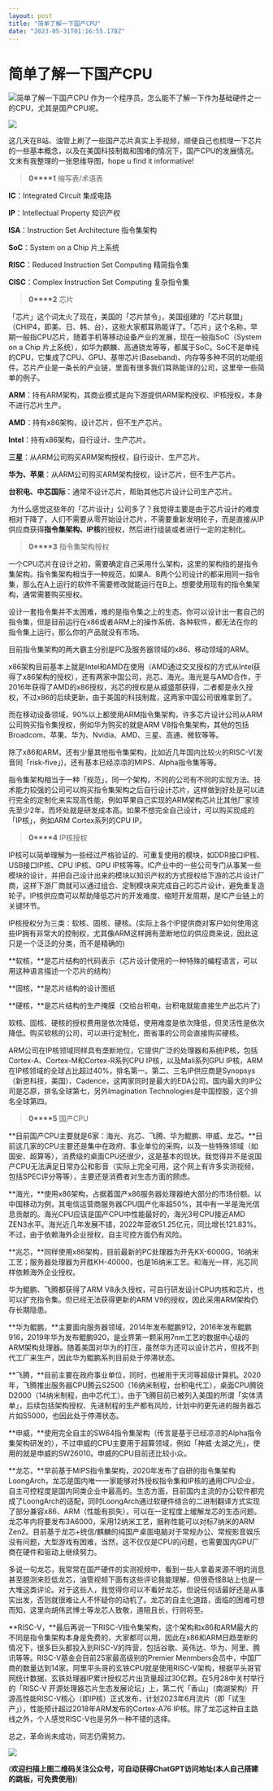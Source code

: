 ```yaml
---
layout: post
title: "简单了解一下国产CPU"
date: "2023-05-31T01:16:55.178Z"
---
```

简单了解一下国产CPU
===========

![简单了解一下国产CPU](https://img2023.cnblogs.com/blog/10907/202305/10907-20230530180919905-272002515.png) 作为一个程序员，怎么能不了解一下作为基础硬件之一的CPU，尤其是国产CPU呢。

![](https://img2023.cnblogs.com/blog/10907/202305/10907-20230530174804161-1257129993.png)

这几天在B站、油管上刷了一些国产芯片真实上手视频，顺便自己也梳理一下芯片的一些基本概念，以及在美国科技制裁和围堵的情况下，国产CPU的发展情况。文末有我整理的一张思维导图，hope u find it informative!

> **0****1** 缩写表/术语表

**IC**：Integrated Circuit 集成电路

**IP**：Intellectual Property 知识产权

**ISA**：Instruction Set Architecture 指令集架构

**SoC**：System on a Chip 片上系统

**RISC**：Reduced Instruction Set Computing 精简指令集

**CISC**：Complex Instruction Set Computing 复杂指令集

> **0****2** 芯片

「芯片」这个词太火了现在，美国的「芯片禁令」，美国组建的「芯片联盟」（CHIP4，即美、日、韩、台），这些大家都耳熟能详了。「芯片」这个名称，早期一般指CPU芯片，随着手机等移动设备产业的发展，现在一般指SoC（System on a Chip 片上系统），如华为麒麟、高通骁龙等等，都属于SoC。SoC不是单纯的CPU，它集成了CPU、GPU、基带芯片(Baseband)、内存等多种不同的功能组件。芯片产业是一条长的产业链，里面有很多我们耳熟能详的公司，这里举一些简单的例子。

**ARM**：持有ARM架构，其商业模式是向下游提供ARM架构授权、IP核授权，本身不进行芯片生产。

**AMD**：持有x86架构，设计芯片，但不生产芯片。

**Intel**：持有x86架构，自行设计、生产芯片。

**三星**：从ARM公司购买ARM架构授权，自行设计、生产芯片。

**华为、苹果**：从ARM公司购买ARM架构授权，设计芯片，但不生产芯片。

**台积电、中芯国际**：通常不设计芯片，帮助其他芯片设计公司生产芯片。

 为什么感觉这些年的「芯片设计」公司多了？我觉得主要是由于芯片设计的难度相对下降了，人们不需要从零开始设计芯片，不需要重新发明轮子，而是直接从IP供应商获得**指令集架构、IP核**的授权，然后进行组装或者进行一定的定制化。

> **0****3** 指令集架构授权

一个CPU芯片在设计之初，需要确定自己采用什么架构，这里的架构指的是指令集架构。指令集架构相当于一种规范，如果A、B两个公司设计的都采用同一指令集，那么在A上运行的软件不需要修改就能运行在B上。想要使用现有的指令集架构，通常需要购买授权。

设计一套指令集并不太困难，难的是指令集之上的生态。你可以设计出一套自己的指令集，但是目前运行在x86或者ARM上的操作系统、各种软件，都无法在你的指令集上运行，那么你的产品就没有市场。 

目前指令集架构的两大霸主分别是PC及服务器领域的x86、移动领域的ARM。

x86架构目前基本上就是Intel和AMD在使用（AMD通过交叉授权的方式从Intel获得了x86架构的授权），还有两家中国公司，兆芯、海光。海光是与AMD合作，于2016年获得了AMD的x86授权，兆芯的授权是从威盛那获得，二者都是永久授权，不过x86的后续更新，由于美国的科技制裁，这两家中国公司很难拿到了。

而在移动设备领域，90%以上都使用ARM指令集架构，许多芯片设计公司从ARM公司购买指令集授权，例如华为购买的就是ARM V8指令集架构，其他的包括Broadcom、苹果、华为、Nvidia、AMD、三星、高通、微软等等。

除了x86和ARM，还有少量其他指令集架构，比如近几年国内比较火的RISC-V(发音同「risk-five」)，还有基本已经凉凉的MIPS、Alpha指令集等等。

指令集架构相当于一种「规范」，同一个架构，不同的公司有不同的实现方法。技术能力较强的公司可以购买指令集架构之后自行设计芯片，这样做到好处是可以进行完全的定制化来实现高性能，例如苹果自己实现的ARM架构芯片比其他厂家领先至少2年，而坏处就是研发成本高。如果不想完全自己设计，可以购买现成的「IP核」，例如ARM Cortex系列的CPU IP。

> **0****4** IP核授权

IP核可以简单理解为一些经过严格验证的、可重复使用的模块，如DDR接口IP核、USB接口IP核、CPU IP核、GPU IP核等等。IC产业中的一些公司专门从事某一些模块的设计，并把自己设计出来的模块以知识产权的方式授权给下游的芯片设计厂商，这样下游厂商就可以通过组合、定制模块来完成自己的芯片设计，避免重复造轮子。IP核供应商可以帮助降低芯片的开发难度、缩短开发周期，是IC产业链上的关键环节。

IP核授权分为三类：软核、固核、硬核。(实际上各个IP提供商对客户如何使用这些IP拥有非常大的控制权，尤其像ARM这样拥有垄断地位的供应商来说，因此这只是一个泛泛的分类，而不是精确的)

**软核，**是芯片结构的代码表示（芯片设计使用的一种特殊的编程语言，可以用这种语言描述一个芯片的结构）

**固核，**是芯片结构的设计图纸

**硬核，**是芯片结构的生产掩膜（交给台积电，台积电就能直接生产出芯片了）

软核、固核、硬核的授权费用是依次降低，使用难度是依次降低，但灵活性是依次降低。购买软核的公司，可以进行定制化，图省事的公司会直接购买硬核。

ARM公司在IP核领域同样具有垄断地位，它提供广泛的处理器和系统IP核，包括Cortex-A、Cortex-M和Cortex-R系列CPU IP核，以及Mali系列GPU IP核，ARM在IP核领域的全球占比超过40%，排名第一。第二、三名IP供应商是Synopsys（新思科技，美国）、Cadence，这两家同时是最大的EDA公司。国内最大的IP公司是芯原，排名全球第七，另外Imagination Technologies是中国控股，这个排名全球第四。

> **0****5** 国产CPU

**目前国产CPU主要就是6家：海光、兆芯、飞腾、华为鲲鹏、申威、龙芯。**目前这几家的CPU主要还是集中在政府、事业单位的采购，以及一些特殊领域（如国安、超算等），消费级的桌面CPU还很少，这是基本的现状。我觉得并不是说国产CPU无法满足日常办公和影音（实际上完全可用，这个网上有许多实测视频，包括SPEC评分等等），主要还是消费者对生态方面的顾虑。

**海光，**使用x86架构，占据着国产x86服务器处理器绝大部分的市场份额。以中国移动为例，其电信运营商服务器CPU国产化率超50%，其中有一半是海光信息贡献的。海光CPU应该是国产CPU中性能最好的，海光3号CPU接近AMD ZEN3水平。海光近几年发展不错，2022年营收51.25亿元，同比增长121.83%。不过，由于依赖海外企业授权，自主可控方面仍有风险。

**兆芯，**同样使用x86架构，目前最新的PC处理器为开先KX-6000G，16纳米工艺；服务器处理器为开胜KH-40000，也是16纳米工艺。和海光一样，兆芯同样依赖海外企业授权。

华为鲲鹏、飞腾都获得了ARM V8永久授权，可自行研发设计CPU内核和芯片，也可以扩充指令集。但已经无法获得更新的ARM V9的授权，因此采用ARM架构仍存长期隐患。

**华为鲲鹏，**主要面向服务器领域，2014年发布鲲鹏912，2016年发布鲲鹏916，2019年华为发布鲲鹏920，是业界第一颗采用7nm工艺的数据中心级的ARM架构处理器。随着美国对华为的打压，虽然华为还可以设计芯片，但找不到代工厂来生产，因此华为鲲鹏系列目前处于停滞状态。

**飞腾，**目前主要在政府事业单位，同时，也被用于天河等超级计算机。2020年，飞腾推出服务器CPU腾云S2500（16纳米制程，台积电代工），桌面CPU腾锐D2000（14纳米制程，由中芯代工）。由于飞腾目前已被列入美国的所谓「实体清单」，后续包括架构授权、先进制程的生产都有风险，计划中的更先进的服务器芯片如S5000，也因此处于停滞状态。

**申威，**使用完全自主的SW64指令集架构（传言是基于已经凉凉的Alpha指令集架构研发的），不过申威的CPU主要用于超算领域，例如「神威·太湖之光」，使用的就是申威的SW26010。申威的CPU目前还比较小众。

**龙芯，**早前基于MIPS指令集架构，2020年发布了自研的指令集架构LoongArch，龙芯是国内唯一一家能够对外授权指令集和IP核的通用CPU企业，自主可控程度是国内同类企业中最高的。生态方面，目前国内主流的办公软件都完成了LoongArch的适配，同时LoongArch通过软硬件结合的二进制翻译方式实现了部分兼容x86、ARM（性能有损失），可以在一定程度上缓解龙芯的生态问题。龙芯年内将要发布3A6000，采用12纳米工艺，据称性能可以对标7纳米的ARM Zen2。目前基于龙芯+统信/麒麟的纯国产桌面电脑对于常规办公、常规影音娱乐没有问题，大型游戏有困难，当然，这不仅仅是CPU的问题，也需要国内GPU厂商在硬件和驱动上继续努力。

多说一句龙芯，我常常在国产硬件的实测视频中，看到一些人拿着来源不明的消息甚至臆测来贬低龙芯，油管视频下面有这些评论我能理解，但很奇怪B站上也是一大堆这类评论。对于这些人，我觉得你可以不看好龙芯，但说任何话最好还是从事实出发，否则就很难让人不怀疑你的动机了。龙芯的自主化道路，面临的困难可想而知，这里向胡伟武博士等龙芯人致敬，道阻且长，行则将至。

**RISC-V，**最后再说一下RISC-V指令集架构，这个架构和x86和ARM最大的不同是指令集架构本身是免费的，大家都可以用，因此在x86和ARM日趋垄断的情况下，很多巨头都投入到RISC-V的阵营，包括谷歌、英伟达、华为、阿里、腾讯等等。RISC-V基金会目前25家最高级别的Premier Menmbers会员中，中国厂商的数量达到14家。阿里平头哥的玄铁CPU就是使用RISC-V架构，根据平头哥官网统计数据，玄铁处理器IP累计授权芯片出货量超过30亿颗。在5月28中关村举行的「RISC-V 开源处理器芯片生态发展论坛」上，第二代「香山」（南湖架构）开源高性能RISC-V核心（即IP核）正式发布，计划2023年6月流片（即「试生产」），性能预计超过2018年ARM发布的Cortex-A76 IP核。除了龙芯这种自主路线之外，个人感觉RISC-V也是另外一种不错的选择。

总之，革命尚未成功，同志仍需努力。

![](https://img2023.cnblogs.com/blog/10907/202305/10907-20230530175846783-1768706785.png)

(**欢迎扫描上图二维码关注公众号，可自动获得ChatGPT访问地址(本人自己搭建的跳板，可免费使用)**)